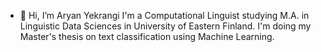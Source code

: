 - 👋 Hi, I’m Aryan Yekrangi
I'm a Computational Linguist studying M.A. in Linguistic Data Sciences in University of Eastern Finland.
I'm doing my Master's thesis on text classification using Machine Learning.
